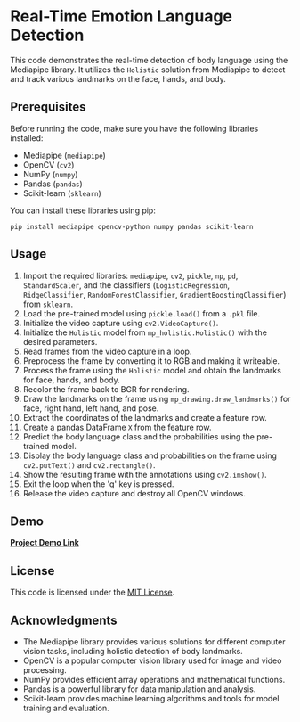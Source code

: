 # Real-Time Emotion Language Detection

This code demonstrates the real-time detection of body language using the Mediapipe library. It utilizes the `Holistic` solution from Mediapipe to detect and track various landmarks on the face, hands, and body.

## Prerequisites

Before running the code, make sure you have the following libraries installed:

- Mediapipe (`mediapipe`)
- OpenCV (`cv2`)
- NumPy (`numpy`)
- Pandas (`pandas`)
- Scikit-learn (`sklearn`)

You can install these libraries using pip:

```
pip install mediapipe opencv-python numpy pandas scikit-learn
```

## Usage

1. Import the required libraries: `mediapipe`, `cv2`, `pickle`, `np`, `pd`, `StandardScaler`, and the classifiers (`LogisticRegression`, `RidgeClassifier`, `RandomForestClassifier`, `GradientBoostingClassifier`) from `sklearn`.
2. Load the pre-trained model using `pickle.load()` from a `.pkl` file.
3. Initialize the video capture using `cv2.VideoCapture()`.
4. Initialize the `Holistic` model from `mp_holistic.Holistic()` with the desired parameters.
5. Read frames from the video capture in a loop.
6. Preprocess the frame by converting it to RGB and making it writeable.
7. Process the frame using the `Holistic` model and obtain the landmarks for face, hands, and body.
8. Recolor the frame back to BGR for rendering.
9. Draw the landmarks on the frame using `mp_drawing.draw_landmarks()` for face, right hand, left hand, and pose.
10. Extract the coordinates of the landmarks and create a feature row.
11. Create a pandas DataFrame `X` from the feature row.
12. Predict the body language class and the probabilities using the pre-trained model.
13. Display the body language class and probabilities on the frame using `cv2.putText()` and `cv2.rectangle()`.
14. Show the resulting frame with the annotations using `cv2.imshow()`.
15. Exit the loop when the 'q' key is pressed.
16. Release the video capture and destroy all OpenCV windows.

## Demo
[**Project Demo Link**](https://youtu.be/lqxt2td2dw8)

## License

This code is licensed under the [MIT License](LICENSE).

## Acknowledgments

- The Mediapipe library provides various solutions for different computer vision tasks, including holistic detection of body landmarks.
- OpenCV is a popular computer vision library used for image and video processing.
- NumPy provides efficient array operations and mathematical functions.
- Pandas is a powerful library for data manipulation and analysis.
- Scikit-learn provides machine learning algorithms and tools for model training and evaluation.
